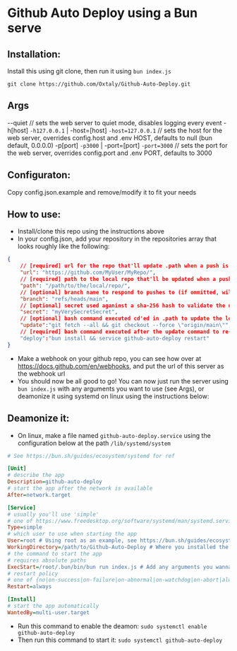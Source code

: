 # Github Auto Deploy using a Bun serve

## Installation:
Install this using git clone, then run it using `bun index.js`
```
git clone https://github.com/Oxtaly/Github-Auto-Deploy.git
```

## Args
--quiet // sets the web server to quiet mode, disables logging every event
-h\[host\] `-h127.0.0.1` | -host=\[host\] `-host=127.0.0.1` // sets the host for the web server, overrides config.host and .env HOST, defaults to null (bun default, 0.0.0.0)
-p\[port\] `-p3000`      | -port=\[port\] `-port=3000` // sets the port for the web server, overrides config.port and .env PORT, defaults to 3000

## Configuraton:
Copy config.json.example and remove/modify it to fit your needs

## How to use:
- Install/clone this repo using the instructions above
- In your config.json, add your repository in the repositories array that looks roughly like the following:
```json
{
    // [required] url for the repo that'll update .path when a push is received
    "url": "https://github.com/MyUser/MyRepo/",
    // [required] path to the local repo that'll be updated when a push is received from the repo url above
    "path": "/path/to/the/local/repo/",
    // [optional] branch name to respond to pushes to (if ommitted, will accept any branch push) [Not recommended]
    "branch": "refs/heads/main",
    // [optional] secret used aganinst a sha-256 hash to validate the update comes from an authorized source (leave empty to accept any request) [Recommended!]
    "secret": "myVerySecretSecret",
    // [optional] bash command executed cd'ed in .path to update the local repo, default (if property absent) command below
    "update":"git fetch --all && git checkout --force \"origin/main\"",
    // [required] bash command executed after the update command to re-deploy the .path repo, example that would work for this repo using systemd on a ubuntu linux system:
    "deploy":"bun install && service github-auto-deploy restart"
}
```
- Make a webhook on your github repo, you can see how over at https://docs.github.com/en/webhooks, and put the url of this server as the webhook url
- You should now be all good to go! You can now just run the server using `bun index.js` with any arguments you want to use (see Args), or deamonize it using systemd on linux using the instructions below:

## Deamonize it:
- On linux, make a file named `github-auto-deploy.service` using the configuration below at the path `/lib/systemd/system`
```ini
# See https://bun.sh/guides/ecosystem/systemd for ref

[Unit]
# describe the app
Description=github-auto-deploy
# start the app after the network is available
After=network.target

[Service]
# usually you'll use 'simple'
# one of https://www.freedesktop.org/software/systemd/man/systemd.service.html#Type=
Type=simple
# which user to use when starting the app
User=root # Using root as an example, see https://bun.sh/guides/ecosystem/systemd on how to use another user
WorkingDirectory=/path/to/Github-Auto-Deploy # Where you installed the repo
# the command to start the app
# requires absolute paths
ExecStart=/root/.bun/bin/bun run index.js # Add any arguments you wanna use here, like --quiet or -p3000
# restart policy
# one of {no|on-success|on-failure|on-abnormal|on-watchdog|on-abort|always}
Restart=always

[Install]
# start the app automatically
WantedBy=multi-user.target
```
- Run this command to enable the deamon: `sudo systemctl enable github-auto-deploy`
- Then run this command to start it: `sudo systemctl github-auto-deploy`
